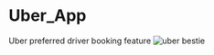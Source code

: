 # Uber_App
Uber preferred driver booking feature
![uber bestie](https://github.com/Faustinak/Uber_App/assets/142127027/82e968fc-4c1c-4f53-8df7-227e55cdfae3)
